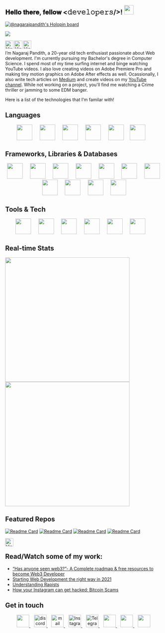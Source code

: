 <div align="left">
   <h2> 𝐇𝐞𝐥𝐥𝐨 𝐭𝐡𝐞𝐫𝐞, 𝐟𝐞𝐥𝐥𝐨𝐰 <𝚍𝚎𝚟𝚎𝚕𝚘𝚙𝚎𝚛𝚜/>! <img src="https://user-images.githubusercontent.com/42378118/110234147-e3259600-7f4e-11eb-95be-0c4047144dea.gif" width="30"></h2>
</div>

[![@nagarajpandith's Holopin board](https://holopin.io/api/user/board?user=nagarajpandith)](https://holopin.io/@nagarajpandith)

![](https://komarev.com/ghpvc/?username=nagarajpandith&color=brightgreen)

<a href="https://nagarajpandith.vercel.app/" target="_blank"><img align="left" alt="View More on Github" src="https://dabuttonfactory.com/button.png?t=Portfolio&f=Open+Sans-Bold&ts=30&tc=000&hp=45&vp=20&c=11&bgt=unicolored&bgc=fff" height=26px></a>
<a href="https://drive.google.com/file/d/1o_sngTGSg7DiGbG6yW3QqTzjwcaud6KU/view" target="_blank"><img align="left" alt="View More on Github" src="https://dabuttonfactory.com/button.png?t=Resume&f=Open+Sans-Bold&ts=30&tc=000&hp=45&vp=20&c=11&bgt=unicolored&bgc=fff" height=26px></a>
<a href="https://www.linkedin.com/in/nagaraj-pandith/" target="_blank"><img align="left" alt="View More on Github" src="https://dabuttonfactory.com/button.png?t=LinkedIn&f=Open+Sans-Bold&ts=30&tc=000&hp=45&vp=20&c=11&bgt=unicolored&bgc=fff" height=26px></a>
<br/>

I’m Nagaraj Pandith, a 20-year old tech enthusiast passionate about Web development. I'm currently pursuing my Bachelor's degree in Computer Science. I spend most of my time surfing internet and binge watching YouTube videos. 
I also love creating videos on Adobe Premiere Pro and making tiny motion graphics on Adobe After effects as well. Ocassionally, I also write tech articles on [Medium](https://medium.com/@nagarajpandith) and create videos on my [YouTube channel](https://www.youtube.com/c/TheMaterrwelonn).
While not working on a project, you'll find me watching a Crime thriller or jamming to some EDM banger.

Here is a list of the technologies that I'm familar with! 

## Languages
<p align="center">
   <img src="https://www.svgrepo.com/show/303480/c-logo.svg" height="50px">&nbsp;&nbsp;&nbsp;&nbsp;&nbsp;
   <img src="https://www.svgrepo.com/show/349402/html5.svg" height="50px">&nbsp;&nbsp;&nbsp;&nbsp;&nbsp;
   <img src="https://www.svgrepo.com/show/349330/css3.svg"  height="50px">&nbsp;&nbsp;&nbsp;&nbsp;&nbsp;
   <img src="https://www.svgrepo.com/show/349419/javascript.svg" height="50px">&nbsp;&nbsp;&nbsp;&nbsp;&nbsp;
   <img src="https://upload.wikimedia.org/wikipedia/commons/thumb/4/4c/Typescript_logo_2020.svg/1024px-Typescript_logo_2020.svg.png?20221110153201" height="50px">&nbsp;&nbsp;&nbsp;&nbsp
   <img src="https://www.svgrepo.com/show/374016/python.svg" height="50px">&nbsp;&nbsp;&nbsp;&nbsp
</p>

## Frameworks, Libraries & Databases
<p align="center">
   <img src="https://ui-lib.com/blog/wp-content/uploads/2021/12/nextjs-boilerplate-logo.png" height="50px">&nbsp;&nbsp;&nbsp;&nbsp;&nbsp;
   <img src="https://www.svgrepo.com/show/355190/reactjs.svg" height="50px">&nbsp;&nbsp;&nbsp;&nbsp;&nbsp;
   <img src="https://www.svgrepo.com/show/374118/tailwind.svg" height="50px">&nbsp;&nbsp;&nbsp;&nbsp;&nbsp;
   <img src="https://www.svgrepo.com/show/349502/sass.svg" height="50px">&nbsp;&nbsp;&nbsp;&nbsp;&nbsp;
   <img src="https://www.svgrepo.com/show/353498/bootstrap.svg" height="50px">&nbsp;&nbsp;&nbsp;&nbsp;&nbsp;
   <img src="https://www.svgrepo.com/show/353657/django-icon.svg" height="50px">&nbsp;&nbsp;&nbsp;&nbsp;&nbsp;
   <img src="https://www.svgrepo.com/show/374002/prisma.svg" height="50px">&nbsp;&nbsp;&nbsp;&nbsp;&nbsp;
   <img src="https://www.sanity.io/static/images/logo_rounded_square.png" height="50px">&nbsp;&nbsp;&nbsp;&nbsp;&nbsp;
   <img src="https://trpc.io/img/logo.svg" height="50px">&nbsp;&nbsp;&nbsp;&nbsp;&nbsp;
   <img src="https://www.svgrepo.com/show/354200/postgresql.svg" height="50px">&nbsp;&nbsp;&nbsp;&nbsp;&nbsp;
   <img src="https://pbs.twimg.com/profile_images/1504919223168077836/RSsCSpKf_400x400.jpg" height="50px">&nbsp;&nbsp;&nbsp;&nbsp;&nbsp;
</p>

## Tools & Tech
<p align="center">
   <img src="https://www.svgrepo.com/show/373623/git.svg" height="50px">&nbsp;&nbsp;&nbsp;&nbsp;&nbsp;
   <img src="https://www.svgrepo.com/show/312259/github.svg" height="50px">&nbsp;&nbsp;&nbsp;&nbsp;&nbsp;
   <img src="https://upload.wikimedia.org/wikipedia/commons/thumb/2/2f/Google_Apps_Script.svg/1024px-Google_Apps_Script.svg.png" height="50px">&nbsp;&nbsp;&nbsp;&nbsp;&nbsp;
   <img src="https://www.svgrepo.com/show/452202/figma.svg" height="50px">&nbsp;&nbsp;&nbsp;&nbsp;&nbsp;
   <img src="https://www.svgrepo.com/show/376328/jira.svg" height="50px">&nbsp;&nbsp;&nbsp;&nbsp;&nbsp;
   <img src="https://camo.githubusercontent.com/add2c9721e333f0043ac938f3dadbc26a282776e01b95b308fcaba5afaf74ae3/68747470733a2f2f6173736574732e76657263656c2e636f6d2f696d6167652f75706c6f61642f76313538383830353835382f7265706f7369746f726965732f76657263656c2f6c6f676f2e706e67" height="50px">&nbsp;&nbsp;&nbsp;&nbsp;&nbsp;
</p>

## Real-time Stats
<p align = "left">
   <img src = "https://github-readme-stats.vercel.app/api?username=nagarajpandith&count_private=true" width = 400>
   <img src = "https://github-readme-streak-stats.herokuapp.com?user=nagarajpandith" width = 400>
</p>

## Featured Repos
[![Readme Card](https://github-readme-stats.vercel.app/api/pin/?username=nagarajpandith&repo=portfolio)](https://github.com/nagarajpandith/portfolio)
[![Readme Card](https://github-readme-stats.vercel.app/api/pin/?username=nagarajpandith&repo=le-waks-menu)](https://github.com/nagarajpandith/le-waks-menu)
[![Readme Card](https://github-readme-stats.vercel.app/api/pin/?username=nagarajpandith&repo=cas)](https://github.com/nagarajpandith/cas)
[![Readme Card](https://github-readme-stats.vercel.app/api/pin/?username=nagarajpandith&repo=live-stream-studio-booking)](https://github.com/nagarajpandith/live-stream-studio-booking)

<a href="https://github.com/nagarajpandith?tab=repositories" target="_blank"><img align="left" alt="View More on Github" src="https://dabuttonfactory.com/button.png?t=View+More+on+Github&f=Open+Sans-Bold&ts=30&tc=000&hp=45&vp=20&c=11&bgt=unicolored&bgc=fff" height=26px></a>
<br/>

## Read/Watch some of my work:
- [“Has anyone seen web3?”- A Complete roadmap & free resources to become Web3 Developer](https://link.medium.com/uf2sQI9rEmb)
- [Starting Web Development the right way in 2021](https://medium.com/@nagarajpandith/starting-web-development-the-right-way-in-2021-f134df468917)
- [Understanding Rapists](https://www.youtube.com/watch?v=GLADFRPFpVk)
- [How your Instagram can get hacked:  Bitcoin Scams](https://youtu.be/El3j5ntNtog)

## Get in touch
<p align="center">
   <a href="https://twitter.com/hashclan102" target="_blank">
   <img src="https://www.svgrepo.com/show/452123/twitter.svg" height="40px"/>
   </a>&nbsp;&nbsp;
   <a href="https://www.discord.com/users/hashclan#4890" target="_blank">
   <img src="https://www.svgrepo.com/show/349338/discord.svg" height="40px" alt="discord"/>
   </a>&nbsp;&nbsp;
   <a href="mailto:nagaraj.pandith2002@gmail.com" target="_blank">
   <img src="https://www.svgrepo.com/show/223047/gmail.svg" height="40px" alt="mail"/>
   </a>&nbsp;&nbsp;
   <a href="https://instagram.com/nagarajpandithh" target="_blank">
   <img src="https://www.svgrepo.com/show/134478/instagram.svg" height="40px" alt="Instagram"/>
   </a>&nbsp;&nbsp;
   <a href="https://t.me/hashclan" target="_blank">
   <img src="https://www.svgrepo.com/show/65315/telegram.svg" height="40px" alt="Telegram"/>
   </a>&nbsp;&nbsp;
   <a href="https://www.linkedin.com/in/nagaraj-pandith-8a1560226/" target="_blank">
   <img src="https://www.svgrepo.com/show/134579/linkedin.svg" height="40px"/>
   </a>&nbsp;&nbsp;
   <a href="https://www.youtube.com/c/TheMaterrwelonn" target="_blank">
   <img src="https://www.svgrepo.com/show/95009/youtube.svg" height="40px"/>
   </a>&nbsp;&nbsp;
   <a href="https://medium.com/@nagarajpandith" target="_blank">
   <img src="https://upload.wikimedia.org/wikipedia/commons/thumb/e/ec/Medium_logo_Monogram.svg/1200px-Medium_logo_Monogram.svg.png" height="40px"/>
   </a>
</p>
<!---
   nagarajpandith/nagarajpandith is a ✨ special ✨ repository because its `README.md` (this file) appears on your GitHub profile.
   You can click the Preview link to take a look at your changes.
   --->
